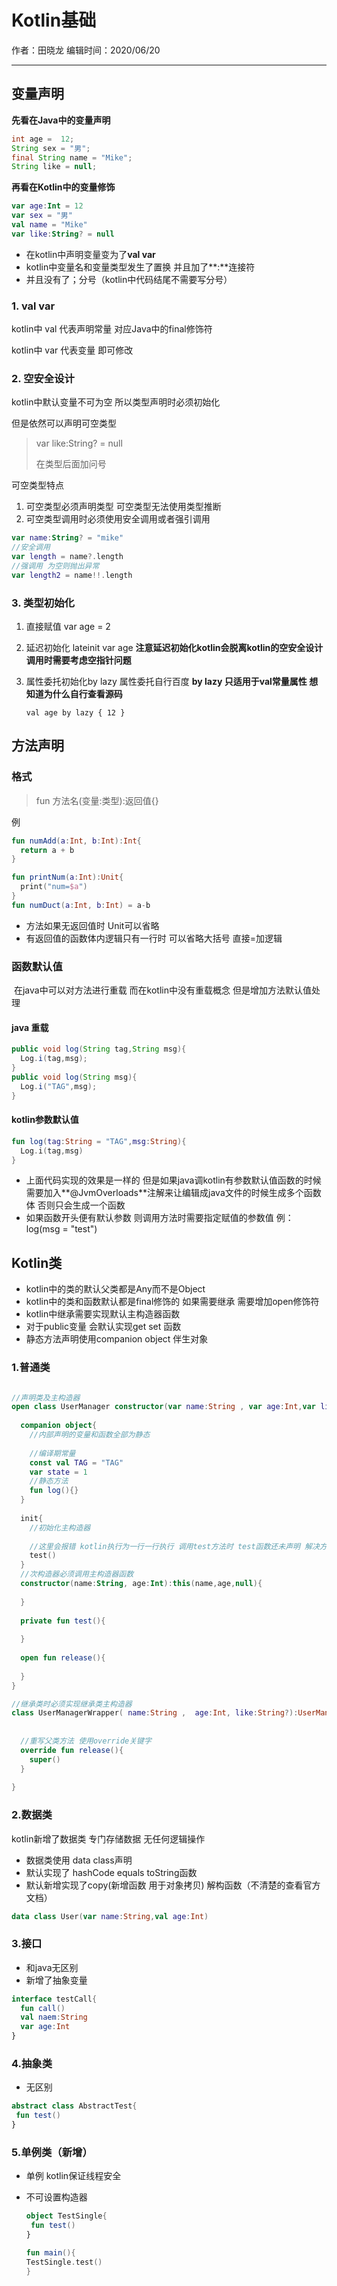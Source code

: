 # Kotlin基础

作者：田晓龙                                                                                                                                                              编辑时间：2020/06/20

---

## 变量声明

**先看在Java中的变量声明**

```java
int age =  12;
String sex = "男";
final String name = "Mike";
String like = null;  
```

**再看在Kotlin中的变量修饰**

```kotlin
var age:Int = 12
var sex = "男"
val name = "Mike"
var like:String? = null
```

- 在kotlin中声明变量变为了**val var**
- kotlin中变量名和变量类型发生了置换 并且加了**:**连接符
- 并且没有了；分号（kotlin中代码结尾不需要写分号）

### 1. val var

kotlin中 val 代表声明常量 对应Java中的final修饰符

kotlin中 var 代表变量 即可修改 

### 2. 空安全设计

kotlin中默认变量不可为空 所以类型声明时必须初始化

但是依然可以声明可空类型

> var like:String? = null
>
> 在类型后面加问号

 可空类型特点

1. 可空类型必须声明类型 可空类型无法使用类型推断
2. 可空类型调用时必须使用安全调用或者强引调用

```kotlin
var name:String? = "mike"
//安全调用
var length = name?.length
//强调用 为空则抛出异常
var length2 = name!!.length
```



### 3. 类型初始化

1. 直接赋值 var age = 2

2. 延迟初始化 lateinit var age **注意延迟初始化kotlin会脱离kotlin的空安全设计 调用时需要考虑空指针问题**

3. 属性委托初始化by lazy 属性委托自行百度 **by lazy 只适用于val常量属性 想知道为什么自行查看源码**

   ```
   val age by lazy { 12 }
   ```

   
## 方法声明

### 格式

> fun 方法名(变量:类型):返回值{}

   例

``` kotlin
fun numAdd(a:Int, b:Int):Int{
  return a + b
}

fun printNum(a:Int):Unit{
  print("num=$a")
}
fun numDuct(a:Int, b:Int) = a-b
```

- 方法如果无返回值时 Unit可以省略
- 有返回值的函数体内逻辑只有一行时 可以省略大括号 直接=加逻辑

### 函数默认值

​	在java中可以对方法进行重载 而在kotlin中没有重载概念 但是增加方法默认值处理

#### java 重载

```java
public void log(String tag,String msg){
  Log.i(tag,msg);
}
public void log(String msg){
  Log.i("TAG",msg);
}
```

#### kotlin参数默认值

```kotlin
fun log(tag:String = "TAG",msg:String){
  Log.i(tag,msg)
}
```

- 上面代码实现的效果是一样的 但是如果java调kotlin有参数默认值函数的时候 需要加入**@JvmOverloads**注解来让编辑成java文件的时候生成多个函数体 否则只会生成一个函数
- 如果函数开头便有默认参数 则调用方法时需要指定赋值的参数值 例：log(msg = "test")

## Kotlin类

- kotlin中的类的默认父类都是Any而不是Object
- kotlin中的类和函数默认都是final修饰的 如果需要继承 需要增加open修饰符
- kotlin中继承需要实现默认主构造器函数 
- 对于public变量 会默认实现get set 函数
- 静态方法声明使用companion object 伴生对象

### 1.普通类

```kotlin

//声明类及主构造器
open class UserManager constructor(var name:String , var age:Int,var like:String?){
  
  companion object{
    //内部声明的变量和函数全部为静态
    
    //编译期常量
    const val TAG = "TAG" 
    var state = 1
    //静态方法
    fun log(){}
  }
  
  init{
    //初始化主构造器
    
    //这里会报错 kotlin执行为一行一行执行 调用test方法时 test函数还未声明 解决方案 test函数放到上面
    test()
  }
  //次构造器必须调用主构造器函数
  constructor(name:String, age:Int):this(name,age,null){
    
  }
  
  private fun test(){
    
  }
  
  open fun release(){
    
  }
}

//继承类时必须实现继承类主构造器
class UserManagerWrapper( name:String ,  age:Int, like:String?):UserManager(name,age,like){
 
  
  //重写父类方法 使用override关键字
  override fun release(){
    super()
  }
  
}
```



### 2.数据类

kotlin新增了数据类 专门存储数据 无任何逻辑操作

- 数据类使用 data class声明
- 默认实现了 hashCode equals  toString函数
- 默认新增实现了copy(新增函数 用于对象拷贝)  解构函数（不清楚的查看官方文档）

``` kotlin
data class User(var name:String,val age:Int)
```



### 3.接口

- 和java无区别
- 新增了抽象变量

```kotlin
interface testCall{
  fun call()
  val naem:String
  var age:Int
}
```

### 4.抽象类

- 无区别

```kotlin
abstract class AbstractTest{
 fun test()
}
```

### 5.单例类（新增）

- 单例 kotlin保证线程安全

- 不可设置构造器

  ```kotlin
  object TestSingle{
   fun test()
  }
  
  fun main(){
  TestSingle.test()
  }
  ```

  



